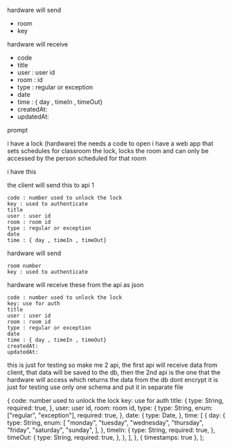 hardware will send

- room
- key

hardware will receive

- code
- title
- user : user id
- room : id
- type : regular or exception
- date
- time : { day , timeIn , timeOut}
- createdAt:
- updatedAt:

prompt

i have a lock (hardware) the needs a code to open
i have a web app that sets schedules for classroom
the lock, locks the room and can only be accessed by the person scheduled for that room

i have this

the client will send this to api 1

    code : number used to unlock the lock
    key : used to authenticate
    title
    user : user id
    room : room id
    type : regular or exception
    date
    time : { day , timeIn , timeOut}

hardware will send

    room number
    key : used to authenticate

hardware will receive these from the api as json

    code : number used to unlock the lock
    key: use for auth
    title
    user : user id
    room : room id
    type : regular or exception
    date
    time : { day , timeIn , timeOut}
    createdAt:
    updatedAt:

this is just for testing so make me 2 api, the first api will receive data from client, that data will be saved to the db, then the 2nd api is the one that the hardware will access which returns the data from the db
dont encrypt it is just for testing
use only one schema and put it in separate file

{
code: number used to unlock the lock
key: use for auth
title: {
type: String,
required: true,
},
user: user id,
room: room id,
type: {
type: String,
enum: ["regular", "exception"],
required: true,
},
date: {
type: Date,
},
time: [
{
day: {
type: String,
enum: [
"monday",
"tuesday",
"wednesday",
"thursday",
"friday",
"saturday",
"sunday",
],
},
timeIn: {
type: String,
required: true,
},
timeOut: {
type: String,
required: true,
},
},
],
},
{ timestamps: true },
);
